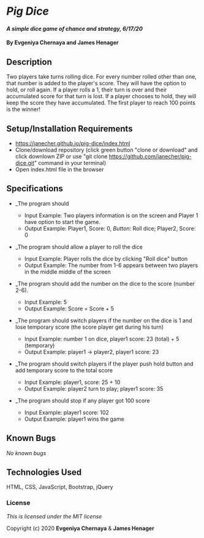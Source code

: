 # _Pig Dice_

#### _A simple dice game of chance and strategy, 6/17/20_

#### By **Evgeniya Chernaya and James Henager**

## Description

Two players take turns rolling dice. For every number rolled other than one, that number is added to the player's score. They will have the option to hold, or roll again. If a player rolls a 1, their turn is over and their accumulated score for that turn is lost. If a player chooses to hold, they will keep the score they have accumulated. The first player to reach 100 points is the winner!

## Setup/Installation Requirements

* https://janecher.github.io/pig-dice/index.html
* Clone/download repository (click green button "clone or download" and click downlown ZIP or use "git clone https://github.com/janecher/pig-dice.git" command in your terminal)
* Open index.html file in the browser

## Specifications

* _The program should 
    - Input Example: Two players information is on the screen and Player 1 have option to start the game.
    - Output Example: Player1, Score: 0, _Button_: Roll dice; Player2, Score: 0

* _The program should allow a player to roll the dice
    - Input Example: Player rolls the dice by clicking "Roll dice" button
    - Output Example: The number from 1-6 appears between two players in the middle middle of the screen

* _The program should add the number on the dice to the score (number 2-6).
    - Input Example: 5
    - Output Example: Score = Score + 5

* _The program should switch players if the number on the dice is 1 and lose temporary score (the score player get during his turn)
    - Input Example: number 1 on dice, player1 score: 23 (total) + 5 (temporary)
    - Output Example: player1 -> player2, player1 score: 23

* _The program should switch players if the player push hold button and add temporary score to the total score
    - Input Example: player1, score: 25 + 10
    - Output Example: player2 turn to play; player1 score: 35

* _The program should stop if any player got 100 score
    - Input Example: player1 score: 102
    - Output Example: player1 wins the game

## Known Bugs

_No known bugs_

## Technologies Used

HTML, CSS, JavaScript, Bootstrap, jQuery

### License

*This is licensed under the MIT license*

Copyright (c) 2020 **Evgeniya Chernaya** & **James Henager**